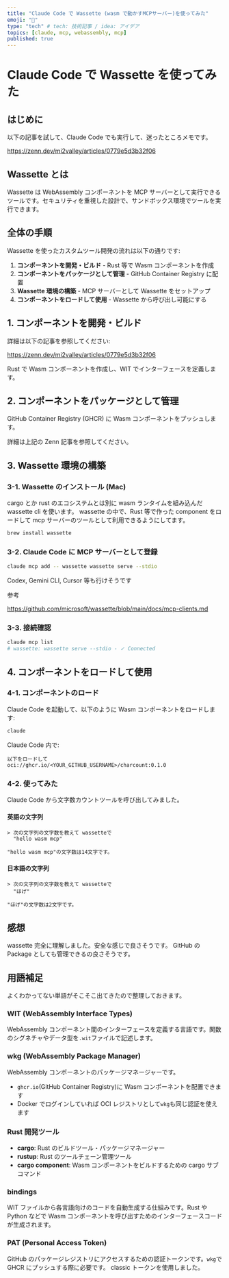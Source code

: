 ```yaml
---
title: "Claude Code で Wassette (wasm で動かすMCPサーバー)を使ってみた"
emoji: "🦀"
type: "tech" # tech: 技術記事 / idea: アイデア
topics: [claude, mcp, webassembly, mcp]
published: true
---
```


# Claude Code で Wassette を使ってみた

## はじめに

以下の記事を試して、Claude Code でも実行して、迷ったところメモです。

https://zenn.dev/mi2valley/articles/0779e5d3b32f06

## Wassette とは

Wassette は WebAssembly コンポーネントを MCP サーバーとして実行できるツールです。セキュリティを重視した設計で、サンドボックス環境でツールを実行できます。

## 全体の手順

Wassette を使ったカスタムツール開発の流れは以下の通りです:

1. **コンポーネントを開発・ビルド** - Rust 等で Wasm コンポーネントを作成
2. **コンポーネントをパッケージとして管理** - GitHub Container Registry に配置
3. **Wassette 環境の構築** - MCP サーバーとして Wassette をセットアップ
4. **コンポーネントをロードして使用** - Wassette から呼び出し可能にする

## 1. コンポーネントを開発・ビルド

詳細は以下の記事を参照してください:

https://zenn.dev/mi2valley/articles/0779e5d3b32f06

Rust で Wasm コンポーネントを作成し、WIT でインターフェースを定義します。

## 2. コンポーネントをパッケージとして管理

GitHub Container Registry (GHCR) に Wasm コンポーネントをプッシュします。

詳細は上記の Zenn 記事を参照してください。

## 3. Wassette 環境の構築

### 3-1. Wassette のインストール (Mac)

cargo とか rust のエコシステムとは別に wasm ランタイムを組み込んだ wassette cli を使います。
wassette の中で、Rust 等で作った component をロードして mcp サーバーのツールとして利用できるようにしてます。

```bash
brew install wassette
```

### 3-2. Claude Code に MCP サーバーとして登録

```bash
claude mcp add -- wassette wassette serve --stdio
```

Codex, Gemini CLI, Cursor 等も行けそうです

参考

https://github.com/microsoft/wassette/blob/main/docs/mcp-clients.md

### 3-3. 接続確認

```bash
claude mcp list
# wassette: wassette serve --stdio - ✓ Connected
```

## 4. コンポーネントをロードして使用

### 4-1. コンポーネントのロード

Claude Code を起動して、以下のように Wasm コンポーネントをロードします:

```bash
claude
```

Claude Code 内で:

```
以下をロードして
oci://ghcr.io/<YOUR_GITHUB_USERNAME>/charcount:0.1.0
```

### 4-2. 使ってみた

Claude Code から文字数カウントツールを呼び出してみました。

#### 英語の文字列

```
> 次の文字列の文字数を教えて wassetteで
  "hello wasm mcp"

"hello wasm mcp"の文字数は14文字です。
```

#### 日本語の文字列

```
> 次の文字列の文字数を教えて wassetteで
  "ほげ"

"ほげ"の文字数は2文字です。
```

## 感想

wassette 完全に理解しました。安全な感じで良さそうです。
GitHub の Package としても管理できるの良さそうです。

## 用語補足

よくわかってない単語がそこそこ出てきたので整理しておきます。

### WIT (WebAssembly Interface Types)

WebAssembly コンポーネント間のインターフェースを定義する言語です。関数のシグネチャやデータ型を`.wit`ファイルで記述します。

### wkg (WebAssembly Package Manager)

WebAssembly コンポーネントのパッケージマネージャーです。

- `ghcr.io`(GitHub Container Registry)に Wasm コンポーネントを配置できます
- Docker でログインしていれば OCI レジストリとして`wkg`も同じ認証を使えます

### Rust 開発ツール

- **cargo**: Rust のビルドツール・パッケージマネージャー
- **rustup**: Rust のツールチェーン管理ツール
- **cargo component**: Wasm コンポーネントをビルドするための cargo サブコマンド

### bindings

WIT ファイルから各言語向けのコードを自動生成する仕組みです。Rust や Python などで Wasm コンポーネントを呼び出すためのインターフェースコードが生成されます。

### PAT (Personal Access Token)

GitHub のパッケージレジストリにアクセスするための認証トークンです。`wkg`で GHCR にプッシュする際に必要です。
classic トークンを使用しました。
